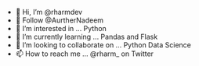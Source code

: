 - 👋 Hi, I’m @rharmdev
- 🤩 Follow @AurtherNadeem
- 👀 I’m interested in ... Python
- 🌱 I’m currently learning ... Pandas and Flask
- 💞️ I’m looking to collaborate on ... Python Data Science
- 📫 How to reach me ... @rharm_ on Twitter

<!---
rharmdev/rharmdev is a ✨ special ✨ repository because its `README.md` (this file) appears on your GitHub profile.
You can click the Preview link to take a look at your changes.
--->
